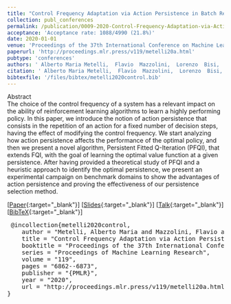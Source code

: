 ```yaml
---
title: "Control Frequency Adaptation via Action Persistence in Batch Reinforcement Learning"
collection: publ_conferences
permalink: /publication/0009-2020-Control-Frequency-Adaptation-via-Action-Persistence-in-Batch-Reinforcement-Learning
acceptance: 'Acceptance rate: 1088/4990 (21.8%)'
date: 2020-01-01
venue: 'Proceedings of the 37th International Conference on Machine Learning, ICML 2020, 13-18 July 2020, Virtual Event'
paperurl: 'http://proceedings.mlr.press/v119/metelli20a.html'
pubtype: 'conferences'
authors: ' Alberto Maria Metelli,  Flavio  Mazzolini,  Lorenzo  Bisi,  Luca  Sabbioni, and  Marcello  Restelli'
citation: ' Alberto Maria Metelli,  Flavio  Mazzolini,  Lorenzo  Bisi,  Luca  Sabbioni, and  Marcello  Restelli&quot;Control Frequency Adaptation via Action Persistence in Batch Reinforcement Learning.&quot; Proceedings of the 37th International Conference on Machine Learning, ICML 2020, 13-18 July 2020, Virtual Event, 2020.'
bibtexfile: '/files/bibtex/metelli2020control.bib'
---
```

Abstract
 <br> The choice of the control frequency of a system has a relevant impact on the ability of reinforcement learning algorithms to learn a highly performing policy. In this paper, we introduce the notion of action persistence that consists in the repetition of an action for a fixed number of decision steps, having the effect of modifying the control frequency. We start analyzing how action persistence affects the performance of the optimal policy, and then we present a novel algorithm, Persistent Fitted Q-Iteration (PFQI), that extends FQI, with the goal of learning the optimal value function at a given persistence. After having provided a theoretical study of PFQI and a heuristic approach to identify the optimal persistence, we present an experimental campaign on benchmark domains to show the advantages of action persistence and proving the effectiveness of our persistence selection method. <br> 

 [[Paper](http://proceedings.mlr.press/v119/metelli20a.html){:target="_blank"}] [[Slides](https://albertometelli.github.io/files/slides_icml2020.pdf){:target="_blank"}] [[Talk](https://slideslive.com/38927876/control-frequency-adaptation-via-action-persistence-in-batch-reinforcement-learning?ref=speaker-18000-latest){:target="_blank"}] [[BibTeX](/files/bibtex/metelli2020control.bib){:target="_blank"}] 
<pre> @incollection{metelli2020control,
    author = "Metelli, Alberto Maria and Mazzolini, Flavio and Bisi, Lorenzo and Sabbioni, Luca and Restelli, Marcello",
    title = "Control Frequency Adaptation via Action Persistence in Batch Reinforcement Learning",
    booktitle = "Proceedings of the 37th International Conference on Machine Learning, {ICML} 2020, 13-18 July 2020, Virtual Event",
    series = "Proceedings of Machine Learning Research",
    volume = "119",
    pages = "6862--6873",
    publisher = "{PMLR}",
    year = "2020",
    url = "http://proceedings.mlr.press/v119/metelli20a.html"
} </pre>
